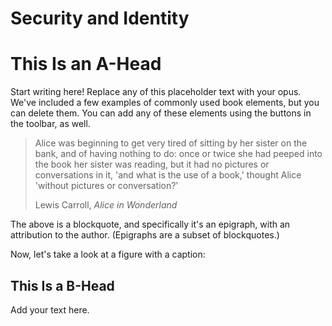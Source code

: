 # Security and Identity

# This Is an A-Head

Start writing here! Replace any of this placeholder text with your opus. We've included a few examples of commonly used book elements, but you can delete them. You can add any of these elements using the buttons in the toolbar, as well.

> Alice was beginning to get very tired of sitting by her sister on the bank, and of having nothing to do: once or twice she had peeped into the book her sister was reading, but it had no pictures or conversations in it, 'and what is the use of a book,' thought Alice 'without pictures or conversation?'
>
> Lewis Carroll, _Alice in Wonderland_

The above is a blockquote, and specifically it's an epigraph, with an attribution to the author. \(Epigraphs are a subset of blockquotes.\)

Now, let's take a look at a figure with a caption:

## This Is a B-Head

Add your text here.


